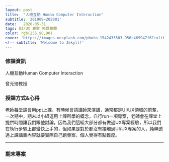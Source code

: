 ```yaml
---
layout: post
title:  "人機互動 Human Computer Interaction"
subtitle: '201909~202001'
date:   2020-05-31
tags: UI/UX 專案 修課相關
color: rgb(255,90,90)
cover: 'https://images.unsplash.com/photo-1542435503-956c469947f6?ixlib=rb-1.2.1&ixid=eyJhcHBfaWQiOjEyMDd9&auto=format&fit=crop&w=967&q=80'
<!-- subtitle: 'Welcome to Jekyll!'
---
```

<!-- You’ll find this post in your `_posts` directory. Go ahead and edit it and re-build the site to see your changes. You can rebuild the site in many different ways, but the most common way is to run `jekyll serve`, which launches a web server and auto-regenerates your site when a file is updated.

To add new posts, simply add a file in the `_posts` directory that follows the convention `YYYY-MM-DD-name-of-post.ext` and includes the necessary front matter. Take a look at the source for this post to get an idea about how it works.

Jekyll also offers powerful support for code snippets:

{% highlight ruby %}
def print_hi(name)
  puts "Hi, #{name}"
end
print_hi('Tom')
#=> prints 'Hi, Tom' to STDOUT.
{% endhighlight %} -->

<!--Check out the [Jekyll docs][jekyll-docs] for more info on how to get the most out of Jekyll. File all bugs/feature requests at [Jekyll’s GitHub repo][jekyll-gh]. If you have questions, you can ask them on [Jekyll Talk][jekyll-talk].

[jekyll-docs]: https://jekyllrb.com/docs/home
[jekyll-gh]:   https://github.com/jekyll/jekyll
[jekyll-talk]: https://talk.jekyllrb.com/-->

### 修課資訊

人機互動Human Computer Interaction

曾元琦教授

### 授課方式&心得

老師每堂課會用ppt上課，有時候會請講師來演講，通常都是UI/UX領域的前輩，一次期中，期末以小組運用上課所學的概念，自行run一項專案，老師會在課堂上提供時間讓我們跟他討論，因為我們這組大部分都有做過UX專案經驗，所以我們在執行步驟上都蠻快上手的，但如果是對於都沒有接觸過UI/UX專案的人，純粹透過上課講義內容就要實際自己跑專案，個人覺得有點難度。



------




### 期末專案